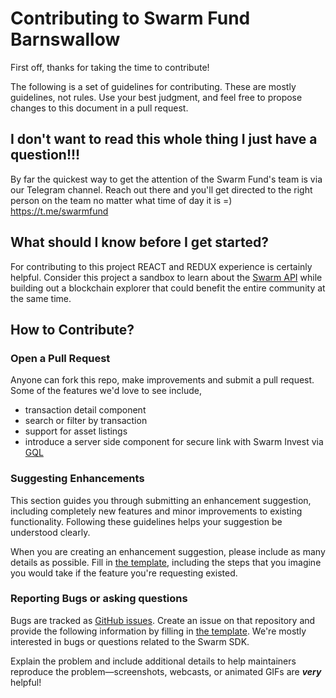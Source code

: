 # Contributing to Swarm Fund Barnswallow

First off, thanks for taking the time to contribute!

The following is a set of guidelines for contributing. These are mostly guidelines, not rules. Use your best judgment, and feel free to propose changes to this document in a pull request.

## I don't want to read this whole thing I just have a question!!!

By far the quickest way to get the attention of the Swarm Fund's team is via our Telegram channel. Reach out there and you'll get directed to the right person on the team no matter what time of day it is =) https://t.me/swarmfund

## What should I know before I get started?
For contributing to this project REACT and REDUX experience is certainly helpful. Consider this project a sandbox to learn about the [Swarm API](https://github.com/swarmfund/js-swarm-sdk) while building out a blockchain explorer that could benefit the entire community at the same time. 

## How to Contribute?

### Open a Pull Request

Anyone can fork this repo, make improvements and submit a pull request. Some of the features we'd love to see include, 

* transaction detail component
* search or filter by transaction
* support for asset listings
* introduce a server side component for secure link with Swarm Invest via [GQL](https://graphql.org/)

### Suggesting Enhancements

This section guides you through submitting an enhancement suggestion, including completely new features and minor improvements to existing functionality. Following these guidelines helps your suggestion be understood clearly.

When you are creating an enhancement suggestion, please include as many details as possible. Fill in [the template](ISSUE_TEMPLATE.md), including the steps that you imagine you would take if the feature you're requesting existed.

### Reporting Bugs or asking questions

Bugs are tracked as [GitHub issues](https://guides.github.com/features/issues/). Create an issue on that repository and provide the following information by filling in [the template](ISSUE_TEMPLATE.md). We're mostly interested in bugs or questions related to the Swarm SDK.

Explain the problem and include additional details to help maintainers reproduce the problem—screenshots, webcasts, or animated GIFs are _**very**_ helpful!
